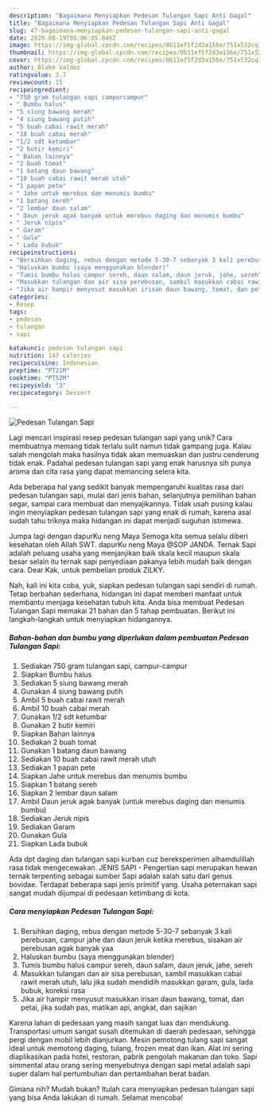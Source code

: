 ```yaml
---
description: "Bagaimana Menyiapkan Pedesan Tulangan Sapi Anti Gagal"
title: "Bagaimana Menyiapkan Pedesan Tulangan Sapi Anti Gagal"
slug: 47-bagaimana-menyiapkan-pedesan-tulangan-sapi-anti-gagal
date: 2020-08-19T05:06:05.046Z
image: https://img-global.cpcdn.com/recipes/0b11ef5f2d3a156e/751x532cq70/pedesan-tulangan-sapi-foto-resep-utama.jpg
thumbnail: https://img-global.cpcdn.com/recipes/0b11ef5f2d3a156e/751x532cq70/pedesan-tulangan-sapi-foto-resep-utama.jpg
cover: https://img-global.cpcdn.com/recipes/0b11ef5f2d3a156e/751x532cq70/pedesan-tulangan-sapi-foto-resep-utama.jpg
author: Blake Valdez
ratingvalue: 3.7
reviewcount: 15
recipeingredient:
- "750 gram tulangan sapi campurcampur"
- " Bumbu halus"
- "5 siung bawang merah"
- "4 siung bawang putih"
- "5 buah cabai rawit merah"
- "10 buah cabai merah"
- "1/2 sdt ketumbar"
- "2 butir kemiri"
- " Bahan lainnya"
- "2 buah tomat"
- "1 batang daun bawang"
- "10 buah cabai rawit merah utuh"
- "1 papan pete"
- " Jahe untuk merebus dan menumis bumbu"
- "1 batang sereh"
- "2 lembar daun salam"
- " Daun jeruk agak banyak untuk merebus daging dan menumis bumbu"
- " Jeruk nipis"
- " Garam"
- " Gula"
- " Lada bubuk"
recipeinstructions:
- "Bersihkan daging, rebus dengan metode 5-30-7 sebanyak 3 kali perebusan, campur jahe dan daun jeruk ketika merebus, sisakan air perebusan agak banyak yaa"
- "Haluskan bumbu (saya menggunakan blender)"
- "Tumis bumbu halus campur sereh, daun salam, daun jeruk, jahe, sereh"
- "Masukkan tulangan dan air sisa perebusan, sambil masukkan cabai rawit merah utuh, lalu jika sudah mendidih masukkan garam, gula, lada bubuk, koreksi rasa"
- "Jika air hampir menyusut masukkan irisan daun bawang, tomat, dan petai, jika sudah pas, matikan api, angkat, dan sajikan"
categories:
- Resep
tags:
- pedesan
- tulangan
- sapi

katakunci: pedesan tulangan sapi 
nutrition: 147 calories
recipecuisine: Indonesian
preptime: "PT21M"
cooktime: "PT52M"
recipeyield: "3"
recipecategory: Dessert

---
```



![Pedesan Tulangan Sapi](https://img-global.cpcdn.com/recipes/0b11ef5f2d3a156e/751x532cq70/pedesan-tulangan-sapi-foto-resep-utama.jpg)

Lagi mencari inspirasi resep pedesan tulangan sapi yang unik? Cara membuatnya memang tidak terlalu sulit namun tidak gampang juga. Kalau salah mengolah maka hasilnya tidak akan memuaskan dan justru cenderung tidak enak. Padahal pedesan tulangan sapi yang enak harusnya sih punya aroma dan cita rasa yang dapat memancing selera kita.

Ada beberapa hal yang sedikit banyak mempengaruhi kualitas rasa dari pedesan tulangan sapi, mulai dari jenis bahan, selanjutnya pemilihan bahan segar, sampai cara membuat dan menyajikannya. Tidak usah pusing kalau ingin menyiapkan pedesan tulangan sapi yang enak di rumah, karena asal sudah tahu triknya maka hidangan ini dapat menjadi suguhan istimewa.

Jumpa lagi dengan dapurKu neng Maya Semoga kita semua selalu diberi kesehatan oleh Allah SWT. dapurKu neng Maya @SOP JANDA. Ternak Sapi adalah peluang usaha yang menjanjikan baik skala kecil maupun skala besar selain itu ternak sapi penyediaan pakanya lebih mudah baik dengan cara. Dear Kak, untuk pembelian produk ZILKY.


Nah, kali ini kita coba, yuk, siapkan pedesan tulangan sapi sendiri di rumah. Tetap berbahan sederhana, hidangan ini dapat memberi manfaat untuk membantu menjaga kesehatan tubuh kita. Anda bisa membuat Pedesan Tulangan Sapi memakai 21 bahan dan 5 tahap pembuatan. Berikut ini langkah-langkah untuk menyiapkan hidangannya.

<!--inarticleads1-->

##### Bahan-bahan dan bumbu yang diperlukan dalam pembuatan Pedesan Tulangan Sapi:

1. Sediakan 750 gram tulangan sapi, campur-campur
1. Siapkan  Bumbu halus
1. Sediakan 5 siung bawang merah
1. Gunakan 4 siung bawang putih
1. Ambil 5 buah cabai rawit merah
1. Ambil 10 buah cabai merah
1. Gunakan 1/2 sdt ketumbar
1. Gunakan 2 butir kemiri
1. Siapkan  Bahan lainnya
1. Sediakan 2 buah tomat
1. Gunakan 1 batang daun bawang
1. Sediakan 10 buah cabai rawit merah utuh
1. Sediakan 1 papan pete
1. Siapkan  Jahe untuk merebus dan menumis bumbu
1. Siapkan 1 batang sereh
1. Siapkan 2 lembar daun salam
1. Ambil  Daun jeruk agak banyak (untuk merebus daging dan menumis bumbu)
1. Sediakan  Jeruk nipis
1. Sediakan  Garam
1. Gunakan  Gula
1. Siapkan  Lada bubuk


Ada dpt daging dan tulangan sapi kurban cuz bereksperimen alhamdulillah rasa tidak mengecewakan. JENIS SAPI - Pengertian sapi merupakan hewan ternak terpenting sebagai sumber Sapi adalah salah satu dari genus bovidae. Terdapat beberapa sapi jenis primitif yang. Usaha peternakan sapi sangat mudah dijumpai di pedesaan ketimbang di kota. 

<!--inarticleads2-->

##### Cara menyiapkan Pedesan Tulangan Sapi:

1. Bersihkan daging, rebus dengan metode 5-30-7 sebanyak 3 kali perebusan, campur jahe dan daun jeruk ketika merebus, sisakan air perebusan agak banyak yaa
1. Haluskan bumbu (saya menggunakan blender)
1. Tumis bumbu halus campur sereh, daun salam, daun jeruk, jahe, sereh
1. Masukkan tulangan dan air sisa perebusan, sambil masukkan cabai rawit merah utuh, lalu jika sudah mendidih masukkan garam, gula, lada bubuk, koreksi rasa
1. Jika air hampir menyusut masukkan irisan daun bawang, tomat, dan petai, jika sudah pas, matikan api, angkat, dan sajikan


Karena lahan di pedesaan yang masih sangat luas dan mendukung. Transportasi umum sangat susah ditemukan di daerah pedesaan, sehingga pergi dengan mobil lebih dianjurkan. Mesin pemotong tulang sapi sangat ideal untuk memotong daging, tulang, frozen meat dan ikan. Alat ini sering diaplikasikan pada hotel, restoran, pabrik pengolah makanan dan toko. Sapi simmental atau orang sering menyebutnya dengan sapi metal adalah sapi super dalam hal pertumbuhan dan pertambahan berat badan. 

Gimana nih? Mudah bukan? Itulah cara menyiapkan pedesan tulangan sapi yang bisa Anda lakukan di rumah. Selamat mencoba!
